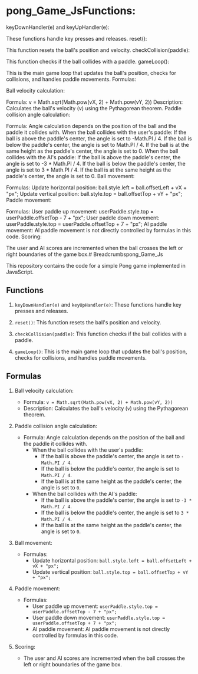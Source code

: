 # pong_Game_JsFunctions:

keyDownHandler(e) and keyUpHandler(e):

These functions handle key presses and releases.
reset():

This function resets the ball's position and velocity.
checkCollision(paddle):

This function checks if the ball collides with a paddle.
gameLoop():

This is the main game loop that updates the ball's position, checks for collisions, and handles paddle movements.
Formulas:

Ball velocity calculation:

Formula: v = Math.sqrt(Math.pow(vX, 2) + Math.pow(vY, 2))
Description: Calculates the ball's velocity (v) using the Pythagorean theorem.
Paddle collision angle calculation:

Formula: Angle calculation depends on the position of the ball and the paddle it collides with.
When the ball collides with the user's paddle:
If the ball is above the paddle's center, the angle is set to -Math.PI / 4.
If the ball is below the paddle's center, the angle is set to Math.PI / 4.
If the ball is at the same height as the paddle's center, the angle is set to 0.
When the ball collides with the AI's paddle:
If the ball is above the paddle's center, the angle is set to -3 * Math.PI / 4.
If the ball is below the paddle's center, the angle is set to 3 * Math.PI / 4.
If the ball is at the same height as the paddle's center, the angle is set to 0.
Ball movement:

Formulas:
Update horizontal position: ball.style.left = ball.offsetLeft + vX + "px";
Update vertical position: ball.style.top = ball.offsetTop + vY + "px";
Paddle movement:

Formulas:
User paddle up movement: userPaddle.style.top = userPaddle.offsetTop - 7 + "px";
User paddle down movement: userPaddle.style.top = userPaddle.offsetTop + 7 + "px";
AI paddle movement: AI paddle movement is not directly controlled by formulas in this code.
Scoring:

The user and AI scores are incremented when the ball crosses the left or right boundaries of the game box.# Breadcrumbspong_Game_Js

This repository contains the code for a simple Pong game implemented in JavaScript.

## Functions

1. `keyDownHandler(e)` and `keyUpHandler(e)`: These functions handle key presses and releases.

2. `reset()`: This function resets the ball's position and velocity.

3. `checkCollision(paddle)`: This function checks if the ball collides with a paddle.

4. `gameLoop()`: This is the main game loop that updates the ball's position, checks for collisions, and handles paddle movements.

## Formulas

1. Ball velocity calculation:
   - Formula: `v = Math.sqrt(Math.pow(vX, 2) + Math.pow(vY, 2))`
   - Description: Calculates the ball's velocity (`v`) using the Pythagorean theorem.

2. Paddle collision angle calculation:
   - Formula: Angle calculation depends on the position of the ball and the paddle it collides with.
     - When the ball collides with the user's paddle:
       - If the ball is above the paddle's center, the angle is set to `-Math.PI / 4`.
       - If the ball is below the paddle's center, the angle is set to `Math.PI / 4`.
       - If the ball is at the same height as the paddle's center, the angle is set to `0`.
     - When the ball collides with the AI's paddle:
       - If the ball is above the paddle's center, the angle is set to `-3 * Math.PI / 4`.
       - If the ball is below the paddle's center, the angle is set to `3 * Math.PI / 4`.
       - If the ball is at the same height as the paddle's center, the angle is set to `0`.

3. Ball movement:
   - Formulas:
     - Update horizontal position: `ball.style.left = ball.offsetLeft + vX + "px";`
     - Update vertical position: `ball.style.top = ball.offsetTop + vY + "px";`

4. Paddle movement:
   - Formulas:
     - User paddle up movement: `userPaddle.style.top = userPaddle.offsetTop - 7 + "px";`
     - User paddle down movement: `userPaddle.style.top = userPaddle.offsetTop + 7 + "px";`
     - AI paddle movement: AI paddle movement is not directly controlled by formulas in this code.

5. Scoring:
   - The user and AI scores are incremented when the ball crosses the left or right boundaries of the game box.

